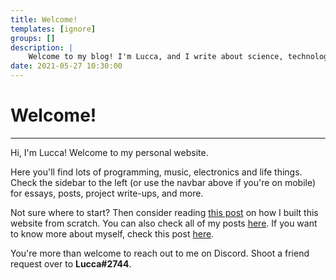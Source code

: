 ```yaml
---
title: Welcome!
templates: [ignore]
groups: []
description: | 
    Welcome to my blog! I'm Lucca, and I write about science, technology, music, and more.
date: 2021-05-27 10:30:00
--- 
```


# Welcome!

---

Hi, I'm Lucca! Welcome to my personal website. 

Here you'll find lots of programming, music, electronics and life things. Check the sidebar to the left (or use the navbar above if you're on mobile) for essays, posts, project write-ups, and more.

Not sure where to start? Then consider reading [this post](/making-the-website) on how I built this website from scratch. You can also check all of my posts [here](/all). If you want to know more about myself, check this post [here](/profile).

You're more than welcome to reach out to me on Discord. Shoot a friend request over to **Lucca#2744**.